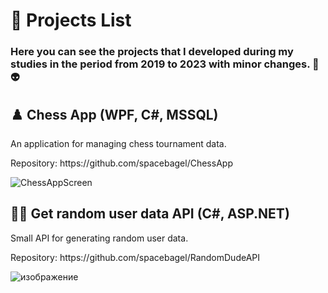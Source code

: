 # 📃 Projects List
### Here you can see the projects that I developed during my studies in the period from 2019 to 2023 with minor changes. 👋👽

## ♟️ Chess App (WPF, C#, MSSQL)
<p>An application for managing chess tournament data.</p>
<p>Repository: https://github.com/spacebagel/ChessApp</p>

![ChessAppScreen](https://github.com/spacebagel/Projects_Trash/assets/165411846/2446cc98-56cf-4f12-a9ef-cb4edc9761ab)

## 🙍‍♂️ Get random user data API (C#, ASP.NET)
<p>Small API for generating random user data.</p>
<p>Repository: https://github.com/spacebagel/RandomDudeAPI</p>

![изображение](https://github.com/spacebagel/Projects_Trash/assets/165411846/4f9391b2-c40d-4828-bd2e-95bb747b944c)
